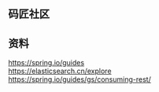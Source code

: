 ## 码匠社区

## 资料
https://spring.io/guides  
https://elasticsearch.cn/explore  
https://spring.io/guides/gs/consuming-rest/